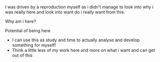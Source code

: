 
I was driven by a reproduction myself as i didn't manage to look into why i was really here and look into want do i really want from this. 


Why am i here?



Potential of being here
- I can use this as study and time to actually analyse and develop something for myself! 
- Think a little less of my work here and more on what i want and can get out of this